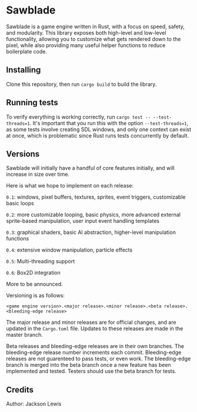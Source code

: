# Sawblade

Sawblade is a game engine written in Rust, with a focus on speed, safety, and modularity. This library exposes both high-level and
low-level functionality, allowing you to customize what gets rendered down to the pixel, while also providing many useful
helper functions to reduce boilerplate code.

## Installing
Clone this repository, then run `cargo build` to build the library.

## Running tests
To verify everything is working correctly, run `cargo test -- --test-threads=1`. It's
important that you run this with the option `--test-threads=1`, as some tests involve creating
SDL windows, and only one context can exist at once, which is problematic
since Rust runs tests concurrently by default.

## Versions
Sawblade will initially have a handful of core features initially, and
will increase in size over time.

Here is what we hope to implement on each release:

`0.1`: windows, pixel buffers, textures, sprites, event triggers, customizable basic loops

`0.2`: more customizable looping, basic physics, more advanced external sprite-based manipulation, user input event handling templates

`0.3`: graphical shaders, basic AI abstraction, higher-level manipulation functions

`0.4`: extensive window manipulation, particle effects

`0.5`: Multi-threading support

`0.6`: Box2D integration

More to be announced.

Versioning is as follows:

`<game engine version>.<major release>.<minor release>.<beta release>.<bleeding-edge release>`

The major release and minor releases are for official changes, and are updated in the `Cargo.toml` file. Updates
to these releases are made in the master branch.

Beta releases and bleeding-edge releases are in their own branches. The bleeding-edge release
number increments each commit. Bleeding-edge releases are not guarenteed to pass tests,
or even work. The bleeding-edge branch is merged into the beta branch once a new feature has been
implemented and tested. Testers should use the beta branch for tests.
## Credits
Author: Jackson Lewis
